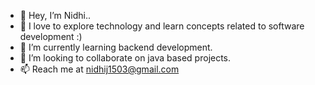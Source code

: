 - 👋 Hey, I’m Nidhi..
- 👀 I love to explore technology and learn concepts related to software development :)
- 🌱 I’m currently learning backend development. 
- 💞️ I’m looking to collaborate on java based projects.
- 📫 Reach me at nidhij1503@gmail.com

<!---
nidh1503/nidh1503 is a ✨ special ✨ repository because its `README.md` (this file) appears on your GitHub profile.
You can click the Preview link to take a look at your changes.
--->
